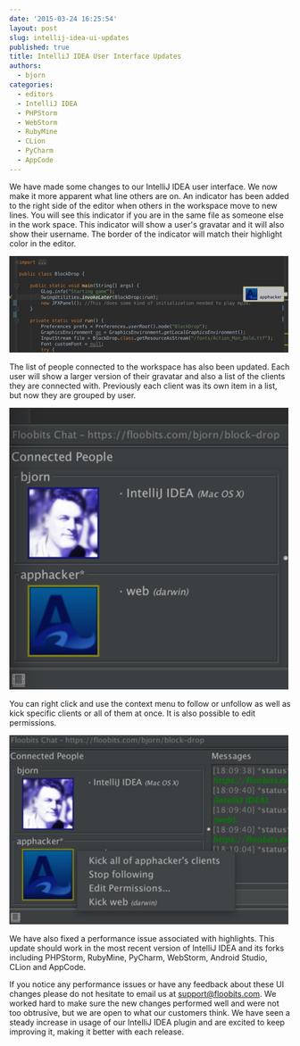 ```yaml
---
date: '2015-03-24 16:25:54'
layout: post
slug: intellij-idea-ui-updates
published: true
title: IntelliJ IDEA User Interface Updates
authors:
  - bjorn
categories:
  - editors
  - IntelliJ IDEA
  - PHPStorm
  - WebStorm
  - RubyMine
  - CLion
  - PyCharm
  - AppCode
---
```


We have made some changes to our IntelliJ IDEA user interface. We now make it more apparent what line others are on.  An indicator has been added to the right side of the editor when others in the workspace move to new lines. You will see this indicator if you are in the same file as someone else in the work space. This indicator will show a user's gravatar and it will also show their username. The border of the indicator will match their highlight color in the editor.

<img src="/images/intellij/balloon.png" width="500" alt="User indicator"/>

The list of people connected to the workspace has also been updated. Each user will show a larger version of their gravatar and also a list of the clients they are connected with. Previously each client was its own item in a list, but now they are grouped by user.

<img src="/images/intellij/user_list.png" width="500" alt="User list"/>

You can right click and use the context menu to follow or unfollow as well as kick specific clients or all of them at once. It is also possible to edit permissions.

<img src="/images/intellij/manage_users.png" width="500" alt="Manage users from the context menu."/>

We have also fixed a performance issue associated with highlights. This update should work in the most recent version of IntelliJ IDEA and its forks including PHPStorm, RubyMine, PyCharm, WebStorm, Android Studio, CLion and AppCode.

If you notice any performance issues or have any feedback about these UI changes please do not hesitate to email us at support@floobits.com. We worked hard to make sure the new changes performed well and were not too obtrusive, but we are open to what our customers think. We have seen a steady increase in usage of our IntelliJ IDEA plugin and are excited to keep improving it, making it better with each release.
